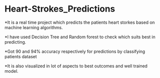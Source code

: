 # Heart-Strokes_Predictions
*It is a real time project which predicts the patients heart storkes based on machine learning algorithms.

*I have used Decision Tree and Random forest to check which suits best in predicting.

*Got 90 and 94% accuracy respectively for predictions by classifying patients dataset

*It is also visualized in lot of aspects to best outcomes and well trained model.
